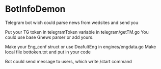 # BotInfoDemon
Telegram bot wich could parse news from wedsites and send you


Put your TG token in telegramToken variable in telegram/getTM.go
You could use base Gnews parser or add yours.


Make your Eng_conf struct or use DeafultEng in engines/engdata.go
Make local file bottoken.txt and put in your code

Bot could send message to users, which write /start command


